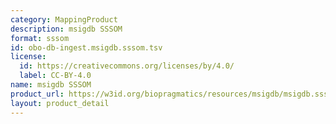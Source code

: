 ```yaml
---
category: MappingProduct
description: msigdb SSSOM
format: sssom
id: obo-db-ingest.msigdb.sssom.tsv
license:
  id: https://creativecommons.org/licenses/by/4.0/
  label: CC-BY-4.0
name: msigdb SSSOM
product_url: https://w3id.org/biopragmatics/resources/msigdb/msigdb.sssom.tsv
layout: product_detail
---
```

